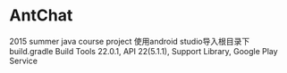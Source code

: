 # AntChat
2015 summer java course project
使用android studio导入根目录下build.gradle
Build Tools 22.0.1, API 22(5.1.1), Support Library, Google Play Service
